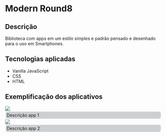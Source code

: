<h1>Modern Round8 </h1>

## Descrição
<p>Biblioteca com apps em um estilo simples e padrão pensado e desenhado para o uso em Smartphones.</p>

## Tecnologias aplicadas
<ul>
  <li> Vanilla JavaScript </li>
  <li> CSS </li>
  <li> HTML </li>
</ul>

## Exemplificação dos aplicativos
<img src='./Imagens/App-Stopwatch.png'/>
<div style= "background: #11223335; width: 99%; padding: 3px; margin: 2px; border-radius: 5px;">Descrição app 1</div>

<img src='./Imagens/App-ToDo.png'/>
<div style= "background: #11223335; width: 99%; padding: 3px; margin: 2px; border-radius: 5px;">Descrição app 2</div>